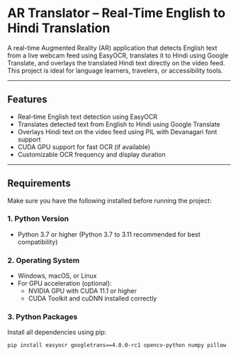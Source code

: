 # AR Translator – Real-Time English to Hindi Translation

A real-time Augmented Reality (AR) application that detects English text from a live webcam feed using EasyOCR, translates it to Hindi using Google Translate, and overlays the translated Hindi text directly on the video feed. This project is ideal for language learners, travelers, or accessibility tools.

---

## Features

- Real-time English text detection using EasyOCR
- Translates detected text from English to Hindi using Google Translate
- Overlays Hindi text on the video feed using PIL with Devanagari font support
- CUDA GPU support for fast OCR (if available)
- Customizable OCR frequency and display duration

---

## Requirements

Make sure you have the following installed before running the project:

### 1. Python Version

- Python 3.7 or higher (Python 3.7 to 3.11 recommended for best compatibility)

### 2. Operating System

- Windows, macOS, or Linux
- For GPU acceleration (optional):
  - NVIDIA GPU with CUDA 11.1 or higher
  - CUDA Toolkit and cuDNN installed correctly

### 3. Python Packages

Install all dependencies using pip:

```bash
pip install easyocr googletrans==4.0.0-rc1 opencv-python numpy pillow

